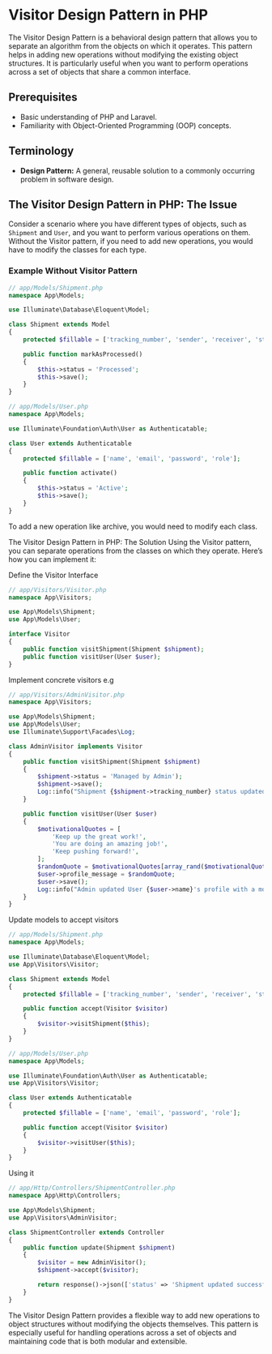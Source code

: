 # Visitor Design Pattern in PHP

The Visitor Design Pattern is a behavioral design pattern that allows you to separate an algorithm from the objects on which it operates. This pattern helps in adding new operations without modifying the existing object structures. It is particularly useful when you want to perform operations across a set of objects that share a common interface.

## Prerequisites

- Basic understanding of PHP and Laravel.
- Familiarity with Object-Oriented Programming (OOP) concepts.

## Terminology

- **Design Pattern:** A general, reusable solution to a commonly occurring problem in software design.

## The Visitor Design Pattern in PHP: The Issue

Consider a scenario where you have different types of objects, such as `Shipment` and `User`, and you want to perform various operations on them. Without the Visitor pattern, if you need to add new operations, you would have to modify the classes for each type.

### Example Without Visitor Pattern

```php
// app/Models/Shipment.php
namespace App\Models;

use Illuminate\Database\Eloquent\Model;

class Shipment extends Model
{
    protected $fillable = ['tracking_number', 'sender', 'receiver', 'status'];

    public function markAsProcessed()
    {
        $this->status = 'Processed';
        $this->save();
    }
}

// app/Models/User.php
namespace App\Models;

use Illuminate\Foundation\Auth\User as Authenticatable;

class User extends Authenticatable
{
    protected $fillable = ['name', 'email', 'password', 'role'];

    public function activate()
    {
        $this->status = 'Active';
        $this->save();
    }
}
```
To add a new operation like archive, you would need to modify each class.

The Visitor Design Pattern in PHP: The Solution
Using the Visitor pattern, you can separate operations from the classes on which they operate. Here’s how you can implement it:

Define the Visitor Interface
```php
// app/Visitors/Visitor.php
namespace App\Visitors;

use App\Models\Shipment;
use App\Models\User;

interface Visitor
{
    public function visitShipment(Shipment $shipment);
    public function visitUser(User $user);
}
```
Implement concrete visitors e.g 
```php
// app/Visitors/AdminVisitor.php
namespace App\Visitors;

use App\Models\Shipment;
use App\Models\User;
use Illuminate\Support\Facades\Log;

class AdminVisitor implements Visitor
{
    public function visitShipment(Shipment $shipment)
    {
        $shipment->status = 'Managed by Admin');
        $shipment->save();
        Log::info("Shipment {$shipment->tracking_number} status updated to '{$shipment->status}' by Admin.");
    }

    public function visitUser(User $user)
    {
        $motivationalQuotes = [
            'Keep up the great work!',
            'You are doing an amazing job!',
            'Keep pushing forward!',
        ];
        $randomQuote = $motivationalQuotes[array_rand($motivationalQuotes)];
        $user->profile_message = $randomQuote;
        $user->save();
        Log::info("Admin updated User {$user->name}'s profile with a motivational message: '{$randomQuote}'.");
    }
}
```
Update models to accept visitors
```php
// app/Models/Shipment.php
namespace App\Models;

use Illuminate\Database\Eloquent\Model;
use App\Visitors\Visitor;

class Shipment extends Model
{
    protected $fillable = ['tracking_number', 'sender', 'receiver', 'status'];

    public function accept(Visitor $visitor)
    {
        $visitor->visitShipment($this);
    }
}

// app/Models/User.php
namespace App\Models;

use Illuminate\Foundation\Auth\User as Authenticatable;
use App\Visitors\Visitor;

class User extends Authenticatable
{
    protected $fillable = ['name', 'email', 'password', 'role'];

    public function accept(Visitor $visitor)
    {
        $visitor->visitUser($this);
    }
}
```
Using it
```php
// app/Http/Controllers/ShipmentController.php
namespace App\Http\Controllers;

use App\Models\Shipment;
use App\Visitors\AdminVisitor;

class ShipmentController extends Controller
{
    public function update(Shipment $shipment)
    {
        $visitor = new AdminVisitor();
        $shipment->accept($visitor);

        return response()->json(['status' => 'Shipment updated successfully.']);
    }
}
```
The Visitor Design Pattern provides a flexible way to add new operations to object structures without modifying the objects themselves. This pattern is especially useful for handling operations across a set of objects and maintaining code that is both modular and extensible.
